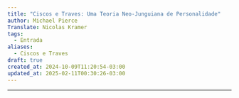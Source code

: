 ```yaml
---
title: "Ciscos e Traves: Uma Teoria Neo-Junguiana de Personalidade"
author: Michael Pierce
Translate: Nicolas Kramer
tags:
  - Entrada
aliases:
  - Ciscos e Traves
draft: true
created_at: 2024-10-09T11:20:54-03:00
updated_at: 2025-02-11T00:30:26-03:00
---
```



---

